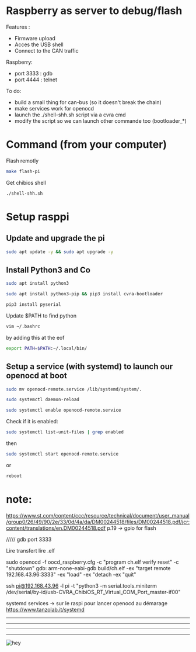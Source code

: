 # Raspberry as server to debug/flash

Features :
 * Firmware upload
 * Acces the USB shell                                          
 * Connect to the CAN traffic 

Raspberry:
 * port 3333 : gdb
 * port 4444 : telnet

 To do:
 * build a small thing for can-bus (so it doesn't break the chain)
 * make services work for openocd
 * launch the ./shell-shh.sh script via a cvra cmd
 * modify the script so we can launch other commande too (bootloader_*)


# Command (from your computer) 
Flash remotly
```BASH
make flash-pi
```
Get chibios shell
```BASH
./shell-shh.sh
```

# Setup rasppi
## Update and upgrade the pi
```BASH
sudo apt update -y && sudo apt upgrade -y
```
## Install Python3 and Co
```BASH
sudo apt install python3
```
```BASH
sudo apt install python3-pip && pip3 install cvra-bootloader
```
```BASH
pip3 install pyserial
```
Update $PATH to find python
```BASH
vim ~/.bashrc 
```
by adding this at the eof
```BASH
export PATH=$PATH:~/.local/bin/
```

## Setup a service (with systemd) to launch our openocd at boot
```BASH
sudo mv openocd-remote.service /lib/systemd/system/.
```
```BASH
sudo systemctl daemon-reload
```
```BASH
sudo systemctl enable openocd-remote.service
```
Check if it is enabled:
```BASH
sudo systemctl list-unit-files | grep enabled
```
then
```BASH
sudo systemctl start openocd-remote.service
```
or 
```BASH
reboot
```


# note:
https://www.st.com/content/ccc/resource/technical/document/user_manual/group0/26/49/90/2e/33/0d/4a/da/DM00244518/files/DM00244518.pdf/jcr:content/translations/en.DM00244518.pdf
p.19 -> gpio for flash



/////
gdb port 3333

Lire transfert
lire .elf

sudo openocd -f oocd_raspberry.cfg -c "program ch.elf verify reset" -c "shutdown"
gdb:
    arm-none-eabi-gdb build/ch.elf -ex "target remote 192.168.43.96:3333" -ex "load" -ex "detach -ex "quit"

ssh pi@192.168.43.96 -l pi -t "python3 -m serial.tools.miniterm /dev/serial/by-id/usb-CVRA_ChibiOS_RT_Virtual_COM_Port_master-if00" 



systemd services -> sur le raspi pour lancer openocd au démarage
https://www.tanzolab.it/systemd
___
___
___
___
![hey](https://i.imgflip.com/2uhb5u.jpg)
